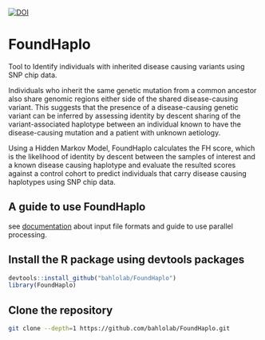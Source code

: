[![DOI](https://zenodo.org/badge/542031544.svg)](https://zenodo.org/badge/latestdoi/542031544)

# FoundHaplo

Tool to Identify individuals with inherited disease causing variants using SNP chip data.

Individuals who inherit the same genetic mutation from a common ancestor also share genomic regions either side of the shared disease-causing variant. This suggests that the presence of a disease-causing genetic variant can be inferred by assessing identity by descent sharing of the variant-associated haplotype between an individual known to have the disease-causing mutation and a patient with unknown aetiology. 

Using a Hidden Markov Model, FoundHaplo calculates the FH score, which is the likelihood of identity by descent between the samples of interest and a known disease causing haplotype and evaluate the resulted scores against a control cohort to predict individuals that carry disease causing haplotypes using SNP chip data. 

## A guide to use FoundHaplo

see [documentation](https://github.com/bahlolab/FoundHaplo/blob/main/Documentation/Guide%20to%20run%20FoundHaplo.md) about input file formats and guide to use parallel processing.


## Install the R package using devtools packages

```R
devtools::install_github("bahlolab/FoundHaplo")
library(FoundHaplo)
```

## Clone the repository
```bash
git clone --depth=1 https://github.com/bahlolab/FoundHaplo.git
```
